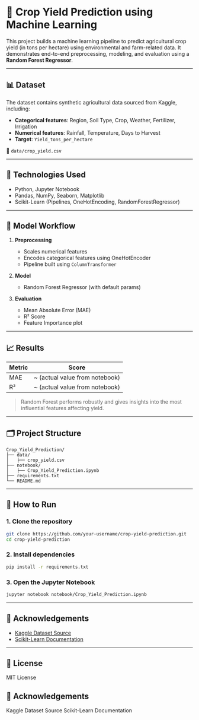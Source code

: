 # 🌾 Crop Yield Prediction using Machine Learning

This project builds a machine learning pipeline to predict agricultural crop yield (in tons per hectare) using environmental and farm-related data. It demonstrates end-to-end preprocessing, modeling, and evaluation using a **Random Forest Regressor**.

---

## 📊 Dataset

The dataset contains synthetic agricultural data sourced from Kaggle, including:

- **Categorical features**: Region, Soil Type, Crop, Weather, Fertilizer, Irrigation  
- **Numerical features**: Rainfall, Temperature, Days to Harvest  
- **Target**: `Yield_tons_per_hectare`

📁 `data/crop_yield.csv`

---

## 🔧 Technologies Used

- Python, Jupyter Notebook  
- Pandas, NumPy, Seaborn, Matplotlib  
- Scikit-Learn (Pipelines, OneHotEncoding, RandomForestRegressor)

---

## 🧪 Model Workflow

1. **Preprocessing**
   - Scales numerical features
   - Encodes categorical features using OneHotEncoder
   - Pipeline built using `ColumnTransformer`

2. **Model**
   - Random Forest Regressor (with default params)

3. **Evaluation**
   - Mean Absolute Error (MAE)
   - R² Score
   - Feature Importance plot

---

## 📈 Results

| Metric | Score |
|--------|-------|
| MAE    | ~ (actual value from notebook) |
| R²     | ~ (actual value from notebook) |

> Random Forest performs robustly and gives insights into the most influential features affecting yield.

---

## 🗂 Project Structure

```
Crop_Yield_Prediction/
├── data/
│   ├── crop_yield.csv
├── notebook/
│   ├── Crop_Yield_Prediction.ipynb
├── requirements.txt      
└── README.md
```

---

## 🚀 How to Run

### 1. Clone the repository

```bash
git clone https://github.com/your-username/crop-yield-prediction.git
cd crop-yield-prediction
```

### 2. Install dependencies

```bash
pip install -r requirements.txt
```

### 3. Open the Jupyter Notebook

```bash
jupyter notebook notebook/Crop_Yield_Prediction.ipynb
```
---

## 📌 Acknowledgements

- [Kaggle Dataset Source](https://www.kaggle.com/)
- [Scikit-Learn Documentation](https://scikit-learn.org/stable/)

---

## 📄 License

MIT License
## 📌 Acknowledgements
 Kaggle Dataset Source
 Scikit-Learn Documentation
